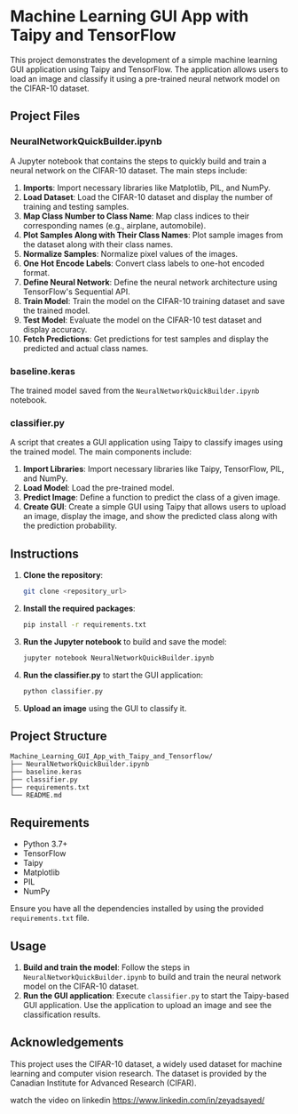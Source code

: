 # Machine Learning GUI App with Taipy and TensorFlow

This project demonstrates the development of a simple machine learning GUI application using Taipy and TensorFlow. The application allows users to load an image and classify it using a pre-trained neural network model on the CIFAR-10 dataset.

## Project Files

### NeuralNetworkQuickBuilder.ipynb

A Jupyter notebook that contains the steps to quickly build and train a neural network on the CIFAR-10 dataset. The main steps include:

1. **Imports**: Import necessary libraries like Matplotlib, PIL, and NumPy.
2. **Load Dataset**: Load the CIFAR-10 dataset and display the number of training and testing samples.
3. **Map Class Number to Class Name**: Map class indices to their corresponding names (e.g., airplane, automobile).
4. **Plot Samples Along with Their Class Names**: Plot sample images from the dataset along with their class names.
5. **Normalize Samples**: Normalize pixel values of the images.
6. **One Hot Encode Labels**: Convert class labels to one-hot encoded format.
7. **Define Neural Network**: Define the neural network architecture using TensorFlow's Sequential API.
8. **Train Model**: Train the model on the CIFAR-10 training dataset and save the trained model.
9. **Test Model**: Evaluate the model on the CIFAR-10 test dataset and display accuracy.
10. **Fetch Predictions**: Get predictions for test samples and display the predicted and actual class names.

### baseline.keras

The trained model saved from the `NeuralNetworkQuickBuilder.ipynb` notebook.

### classifier.py

A script that creates a GUI application using Taipy to classify images using the trained model. The main components include:

1. **Import Libraries**: Import necessary libraries like Taipy, TensorFlow, PIL, and NumPy.
2. **Load Model**: Load the pre-trained model.
3. **Predict Image**: Define a function to predict the class of a given image.
4. **Create GUI**: Create a simple GUI using Taipy that allows users to upload an image, display the image, and show the predicted class along with the prediction probability.

## Instructions

1. **Clone the repository**:
   ```sh
   git clone <repository_url>
   ```

2. **Install the required packages**:
   ```sh
   pip install -r requirements.txt
   ```

3. **Run the Jupyter notebook** to build and save the model:
   ```sh
   jupyter notebook NeuralNetworkQuickBuilder.ipynb
   ```

4. **Run the classifier.py** to start the GUI application:
   ```sh
   python classifier.py
   ```

5. **Upload an image** using the GUI to classify it.

## Project Structure

```
Machine_Learning_GUI_App_with_Taipy_and_Tensorflow/
├── NeuralNetworkQuickBuilder.ipynb
├── baseline.keras
├── classifier.py
├── requirements.txt
└── README.md
```

## Requirements

- Python 3.7+
- TensorFlow
- Taipy
- Matplotlib
- PIL
- NumPy

Ensure you have all the dependencies installed by using the provided `requirements.txt` file.

## Usage

1. **Build and train the model**: Follow the steps in `NeuralNetworkQuickBuilder.ipynb` to build and train the neural network model on the CIFAR-10 dataset.
2. **Run the GUI application**: Execute `classifier.py` to start the Taipy-based GUI application. Use the application to upload an image and see the classification results.

## Acknowledgements

This project uses the CIFAR-10 dataset, a widely used dataset for machine learning and computer vision research. The dataset is provided by the Canadian Institute for Advanced Research (CIFAR).

watch the video on linkedin https://www.linkedin.com/in/zeyadsayed/
